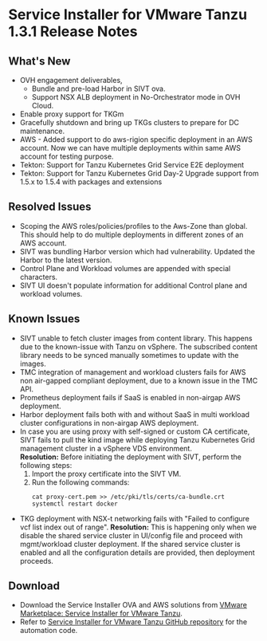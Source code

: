 # Service Installer for VMware Tanzu 1.3.1 Release Notes

## What's New

- OVH engagement deliverables,  
  - Bundle and pre-load Harbor in SIVT ova.
  - Support NSX ALB deployment in No-Orchestrator mode in OVH Cloud.
- Enable proxy support for TKGm
- Gracefully shutdown and bring up TKGs clusters to prepare for DC maintenance.
- AWS - Added support to do aws-rigion specific deployment in an AWS account. Now we can have multiple deployments within same AWS account for testing purpose.
- Tekton: Support for Tanzu Kubernetes Grid Service E2E deployment
- Tekton: Support for Tanzu Kubernetes Grid Day-2 Upgrade support from 1.5.x to 1.5.4 with packages and extensions

## Resolved Issues
- Scoping the AWS roles/policies/profiles to the Aws-Zone than global. This should help to do multiple deployments in different zones of an AWS account.
- SIVT was bundling Harbor version which had vulnerability. Updated the Harbor to the latest version. 
- Control Plane and Workload volumes are appended with special characters.
- SIVT UI doesn't populate information for additional Control plane and workload volumes.

## Known Issues

- SIVT unable to fetch cluster images from content library. This happens due to the known-issue with Tanzu on vSphere. The subscribed content library needs to be synced manually sometimes to update with the images.
- TMC integration of management and workload clusters fails for AWS non air-gapped compliant deployment, due to a known issue in the TMC API.
- Prometheus deployment fails if SaaS is enabled in non-airgap AWS deployment.
- Harbor deployment fails both with and without SaaS in multi workload cluster configurations in non-airgap AWS deployment.
- In case you are using proxy with self-signed or custom CA certificate, SIVT fails to pull the kind image while deploying Tanzu Kubernetes Grid management cluster in a vSphere VDS environment.</br> 
   **Resolution:** Before initiating the deployment with SIVT, perform the following steps:
    1. Import the proxy certificate into the SIVT VM.
    1. Run the following commands: 
        ```
        cat proxy-cert.pem >> /etc/pki/tls/certs/ca-bundle.crt
        systemctl restart docker
        ```
- TKG deployment with NSX-t networking fails with "Failed to configure vcf list index out of range". 
   **Resolution:** This is happening only when we disable the shared service cluster in UI/config file and proceed with mgmt/workload cluster deployment.
   If the shared service cluster is enabled and all the configuration details are provided, then deployment proceeds.

## Download

- Download the Service Installer OVA and AWS solutions from [VMware Marketplace: Service Installer for VMware Tanzu](https://marketplace.cloud.vmware.com/services/details/service-installer-for-vmware-tanzu-1?slug=true).
- Refer to [Service Installer for VMware Tanzu GitHub repository](https://github.com/vmware-tanzu/service-installer-for-vmware-tanzu) for the automation code.
